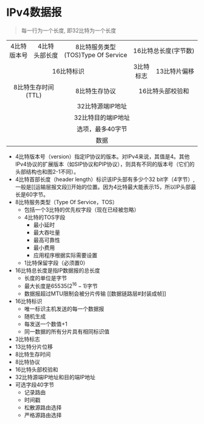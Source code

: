 # IPv4数据报

> 每一行为一个长度, 即32比特为一个长度
<table align="center">
	<tr align ="center">
		<td>4比特<br>版本号</td>
		<td>4比特<br>头部长度</td>
		<td colspan ="2">8比特服务类型
			<br>(TOS)Type Of Service
		</td>
		<td colspan = "4">16比特总长度(字节数)</td>
	</tr>
	<tr align="center">
		<td colspan = "4">16比特标识</td>
		<td>3比特<br>标志</td>
		<td colspan ="3">13比特片偏移</td>
	</tr>
	<tr align="center">
		<td colspan = "2">8比特生存时间<br>(TTL)</td>
		<td colspan = "2">8比特生存协议</td>
		<td colspan ="4">16比特头部校验和</td>
	</tr>
	<tr align="center">
		<td colspan = "8">32比特源端IP地址</td>
	</tr>
	<tr align="center">
		<td colspan = "8">32比特目的端IP地址</td>
	</tr>
	<tr align="center">
		<td colspan = "8">选项，最多40字节</td>
	</tr>
	<tr align="center">
		<td colspan = "8">数据</td>
	</tr>
</table>

- 4比特版本号（version）指定IP协议的版本。对IPv4来说，其值是4。其他IPv4协议的扩展版本（如SIP协议和PIP协议），则具有不同的版本号（它们的头部结构也和图2-1不同）。
- 4比特首部长度（header length）标识该IP头部有多少个32 bit字（4字节）,一般是[[运输层报文段]]开始的位置。因为4比特最大能表示15，所以IP头部最长是60字节。
- 8比特服务类型（Type Of Service，TOS）
  - 包括一个3比特的优先权字段（现在已经被忽略）
  - 4比特的TOS字段
    - 最小延时
    - 最大吞吐量
    - 最高可靠性
    - 最小费用
	- 应用程序根据实际需要设置
  - 1比特保留字段（必须置0）
- 16比特总长度是指IP数据报的总长度
  - 长度的单位是字节
  - 最大长度是65535($2^{16}-1$)字节
  - 数据报超过MTU限制会被分片传输
    [[数据链路层#封装成帧]]
 - 16比特标识
   - 唯一标识主机发送的每一个数据报
   - 随机生成
   - 每发送一个数值+1
   - 同一数据的所有分片具有相同标识值
 - 3比特标志
 - 13比特分片位移
 - 8比特生存时间
 - 8比特协议
 - 16比特头部校验和
 - 32比特源端IP地址和目的端IP地址
 - 可选字段40字节
   - 记录路由
   - 时间戳
   - 松散源路由选择
   - 严格源路由选择
   
  